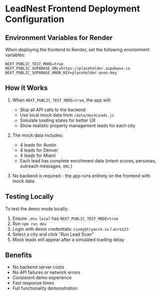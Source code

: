 # LeadNest Frontend Deployment Configuration

## Environment Variables for Render

When deploying the frontend to Render, set the following environment variables:

```
NEXT_PUBLIC_TEST_MODE=true
NEXT_PUBLIC_SUPABASE_URL=https://placeholder.supabase.co
NEXT_PUBLIC_SUPABASE_ANON_KEY=placeholder-anon-key
```

## How it Works

1. When `NEXT_PUBLIC_TEST_MODE=true`, the app will:
   - Skip all API calls to the backend
   - Use local mock data from `/data/mockLeads.js`
   - Simulate loading states for better UX
   - Show realistic property management leads for each city

2. The mock data includes:
   - 4 leads for Austin
   - 4 leads for Denver  
   - 4 leads for Miami
   - Each lead has complete enrichment data (intent scores, personas, outreach messages, etc.)

3. No backend is required - the app runs entirely on the frontend with mock data

## Testing Locally

To test the demo mode locally:

1. Ensure `.env.local` has `NEXT_PUBLIC_TEST_MODE=true`
2. Run `npm run dev`
3. Login with demo credentials: `cindy@tryacre.io` / `acre123`
4. Select a city and click "Run Lead Scan"
5. Mock leads will appear after a simulated loading delay

## Benefits

- No backend server costs
- No API failures or network errors
- Consistent demo experience
- Fast response times
- Full functionality demonstration
